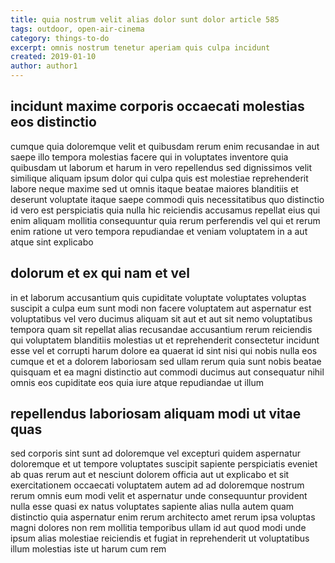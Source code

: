 ```yaml
---
title: quia nostrum velit alias dolor sunt dolor article 585
tags: outdoor, open-air-cinema
category: things-to-do
excerpt: omnis nostrum tenetur aperiam quis culpa incidunt
created: 2019-01-10
author: author1
---
```


## incidunt maxime corporis occaecati molestias eos distinctio

cumque quia doloremque velit et quibusdam rerum enim recusandae in aut saepe illo tempora molestias facere qui in voluptates inventore quia quibusdam ut laborum et harum in vero repellendus sed dignissimos velit similique aliquam ipsum dolor qui culpa quis est molestiae reprehenderit labore neque maxime sed ut omnis itaque beatae maiores blanditiis et deserunt voluptate itaque saepe commodi quis necessitatibus quo distinctio id vero est perspiciatis quia nulla hic reiciendis accusamus repellat eius qui enim aliquam mollitia consequuntur quia rerum perferendis vel qui et rerum enim ratione ut vero tempora repudiandae et veniam voluptatem in a aut atque sint explicabo

## dolorum et ex qui nam et vel

in et laborum accusantium quis cupiditate voluptate voluptates voluptas suscipit a culpa eum sunt modi non facere voluptatem aut aspernatur est voluptatibus vel vero ducimus aliquam sit aut et aut sit nemo voluptatibus tempora quam sit repellat alias recusandae accusantium rerum reiciendis qui voluptatem blanditiis molestias ut et reprehenderit consectetur incidunt esse vel et corrupti harum dolore ea quaerat id sint nisi qui nobis nulla eos cumque et et a dolorem laboriosam sed ullam rerum quia sunt nobis beatae quisquam et ea magni distinctio aut commodi ducimus aut consequatur nihil omnis eos cupiditate eos quia iure atque repudiandae ut illum

## repellendus laboriosam aliquam modi ut vitae quas

sed corporis sint sunt ad doloremque vel excepturi quidem aspernatur doloremque et ut tempore voluptates suscipit sapiente perspiciatis eveniet ab quas rerum aut et nesciunt dolorem officia aut ut explicabo et sit exercitationem occaecati voluptatem autem ad ad doloremque nostrum rerum omnis eum modi velit et aspernatur unde consequuntur provident nulla esse quasi ex natus voluptates sapiente alias nulla autem quam distinctio quia aspernatur enim rerum architecto amet rerum ipsa voluptas magni dolores non rem mollitia temporibus ullam id aut quod modi unde ipsum alias molestiae reiciendis et fugiat in reprehenderit ut voluptatibus illum molestias iste ut harum cum rem
